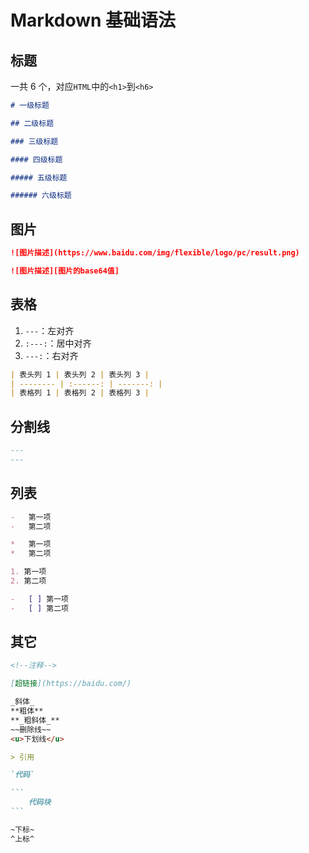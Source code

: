 # Markdown 基础语法

## 标题

一共 6 个，对应`HTML`中的`<h1>`到`<h6>`

```markdown
# 一级标题

## 二级标题

### 三级标题

#### 四级标题

##### 五级标题

###### 六级标题
```

## 图片

```markdown
![图片描述](https://www.baidu.com/img/flexible/logo/pc/result.png)

![图片描述][图片的base64值]
```

## 表格

1. `---`：左对齐
2. `:---:`：居中对齐
3. `---:`：右对齐

```markdown
| 表头列 1 | 表头列 2 | 表头列 3 |
| -------- | :------: | -------: |
| 表格列 1 | 表格列 2 | 表格列 3 |
```

## 分割线

```markdown
---
---
```

## 列表

```markdown
-   第一项
-   第二项

*   第一项
*   第二项

1. 第一项
2. 第二项

-   [ ] 第一项
-   [ ] 第二项
```

## 其它

````markdown
<!--注释-->

[超链接](https://baidu.com/)

_斜体_
**粗体**
**_粗斜体_**
~~删除线~~
<u>下划线</u>

> 引用

`代码`

```
    代码块
```

~下标~
^上标^
````

